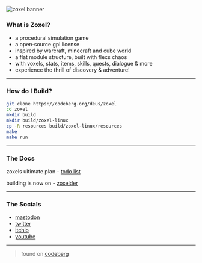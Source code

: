 ![zoxel banner](https://pbs.twimg.com/media/GvGarlgbAAA3jG-?format=jpg&name=large)

### What is Zoxel?

* a procedural simulation game
* a open‑source gpl license
* inspired by warcraft, minecraft and cube world
* a flat module structure, built with flecs chaos
* with voxels, stats, items, skills, quests, dialogue & more
* experience the thrill of discovery & adventure!

---

### How do I Build?

```bash
git clone https://codeberg.org/deus/zoxel
cd zoxel
mkdir build
mkdir build/zoxel-linux
cp -R resources build/zoxel-linux/resources
make
make run
```

---

### The Docs

zoxels ultimate plan - [ todo list ](todo.md)

building is now on - [zoxelder](https://codeberg.org/deus/zoxelder)

---

### The Socials

  - [ mastodon ](https://mastodon.gamedev.place/@deus)
  - [ twitter ](https://twitter.com/deusxyz)
  - [ itchio ](https://deusxyz.itch.io/zoxel-foss)
  - [ youtube ](https://www.youtube.com/watch?v=Yb5DiXVt1k0.mp4)

---

> found on [ codeberg ](https://codeberg.org/deus/zoxel)
